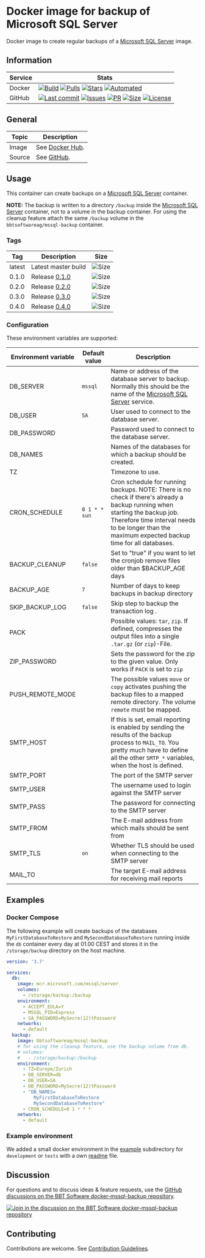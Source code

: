 # Docker image for backup of Microsoft SQL Server

Docker image to create regular backups of a [Microsoft SQL Server] image.

## Information

| Service | Stats                                                                                     |
|---------|-------------------------------------------------------------------------------------------|
| Docker  | [![Build](https://img.shields.io/docker/cloud/build/bbtsoftwareag/mssql-backup.svg?style=flat-square)](https://hub.docker.com/r/bbtsoftwareag/mssql-backup/builds) [![Pulls](https://img.shields.io/docker/pulls/bbtsoftwareag/mssql-backup.svg?style=flat-square)](https://hub.docker.com/r/bbtsoftwareag/mssql-backup) [![Stars](https://img.shields.io/docker/stars/bbtsoftwareag/mssql-backup.svg?style=flat-square)](https://hub.docker.com/r/bbtsoftwareag/mssql-backup) [![Automated](https://img.shields.io/docker/cloud/automated/bbtsoftwareag/mssql-backup.svg?style=flat-square)](https://hub.docker.com/r/bbtsoftwareag/mssql-backup/builds) |
| GitHub  | [![Last commit](https://img.shields.io/github/last-commit/bbtsoftware/docker-mssql-backup.svg?style=flat-square)](https://github.com/bbtsoftware/docker-mssql-backup/commits/master) [![Issues](https://img.shields.io/github/issues-raw/bbtsoftware/docker-mssql-backup.svg?style=flat-square)](https://github.com/bbtsoftware/docker-mssql-backup/issues) [![PR](https://img.shields.io/github/issues-pr-raw/bbtsoftware/docker-mssql-backup.svg?style=flat-square)](https://github.com/bbtsoftware/docker-mssql-backup/pulls) [![Size](https://img.shields.io/github/repo-size/bbtsoftware/docker-mssql-backup.svg?style=flat-square)](https://github.com/bbtsoftware/docker-mssql-backup/) [![License](https://img.shields.io/badge/license-MIT-blue.svg?style=flat-square)](https://github.com/bbtsoftware/docker-mssql-backup/blob/master/LICENSE) |

## General

| Topic  | Description                                                            |
|--------|------------------------------------------------------------------------|
| Image  | See [Docker Hub](https://hub.docker.com/r/bbtsoftwareag/mssql-backup). |
| Source | See [GitHub](https://github.com/bbtsoftware/docker-mssql-backup).      |

## Usage

This container can create backups on a [Microsoft SQL Server] container.

**NOTE:**
The backup is written to a directory `/backup` inside the [Microsoft SQL Server] container, not to a volume in the backup container.
For using the cleanup feature attach the same `/backup` volume in the `bbtsoftwareag/mssql-backup` container.

### Tags

| Tag    | Description                                                                             | Size                                                                                                                  |
|--------|-----------------------------------------------------------------------------------------|-----------------------------------------------------------------------------------------------------------------------|
| latest | Latest master build                                                                     | ![Size](https://shields.beevelop.com/docker/image/image-size/bbtsoftwareag/mssql-backup/latest.svg?style=flat-square) |
| 0.1.0  | Release [0.1.0](https://github.com/bbtsoftware/docker-mssql-backup/releases/tag/0.1.0)  | ![Size](https://shields.beevelop.com/docker/image/image-size/bbtsoftwareag/mssql-backup/0.1.0.svg?style=flat-square)  |
| 0.2.0  | Release [0.2.0](https://github.com/bbtsoftware/docker-mssql-backup/releases/tag/0.2.0)  | ![Size](https://shields.beevelop.com/docker/image/image-size/bbtsoftwareag/mssql-backup/0.2.0.svg?style=flat-square)  |
| 0.3.0  | Release [0.3.0](https://github.com/bbtsoftware/docker-mssql-backup/releases/tag/0.3.0)  | ![Size](https://shields.beevelop.com/docker/image/image-size/bbtsoftwareag/mssql-backup/0.3.0.svg?style=flat-square)  |
| 0.4.0  | Release [0.4.0](https://github.com/bbtsoftware/docker-mssql-backup/releases/tag/0.4.0)  | ![Size](https://shields.beevelop.com/docker/image/image-size/bbtsoftwareag/mssql-backup/0.4.0.svg?style=flat-square)  |

### Configuration

These environment variables are supported:

| Environment variable | Default value | Description                                                                                                                                                                                                                      |
|----------------------|---------------|----------------------------------------------------------------------------------------------------------------------------------------------------------------------------------------------------------------------------------|
| DB_SERVER            | `mssql`       | Name or address of the database server to backup. Normally this should be the name of the [Microsoft SQL Server] service.                                                                                                        |
| DB_USER              | `SA`          | User used to connect to the database server.                                                                                                                                                                                     |
| DB_PASSWORD          |               | Password used to connect to the database server.                                                                                                                                                                                 |
| DB_NAMES             |               | Names of the databases for which a backup should be created.                                                                                                                                                                     |
| TZ                   |               | Timezone to use.                                                                                                                                                                                                                 |
| CRON_SCHEDULE        | `0 1 * * sun` | Cron schedule for running backups. NOTE: There is no check if there's already a backup running when starting the backup job. Therefore time interval needs to be longer than the maximum expected backup time for all databases. |
| BACKUP_CLEANUP       | `false`       | Set to "true" if you want to let the cronjob remove files older than $BACKUP_AGE days                                                                                                                                            |
| BACKUP_AGE           | `7`           | Number of days to keep backups in backup directory                                                                                                                                                                               |
| SKIP_BACKUP_LOG      | `false`       | Skip step to backup the transaction log .                                                                                                                                                                                        |
| PACK                 |               | Possible values: `tar`, `zip`. If defined, compresses the output files into a single `.tar.gz` (or `zip`)-File.                                                                                                                  |
| ZIP_PASSWORD         |               | Sets the password for the zip to the given value. Only works if `PACK` is set to `zip`                                                                                                                                           |
| PUSH_REMOTE_MODE     |               | The possible values `move` or `copy` activates pushing the backup files to a mapped remote directory. The volume `remote` must be mapped.                                                                                        |
| SMTP_HOST            |               | If this is set, email reporting is enabled by sending the results of the backup process to `MAIL_TO`. You pretty much have to define all the other `SMTP_*` variables, when the host is defined.                                 |
| SMTP_PORT            |               | The port of the SMTP server                                                                                                                                                                                                      |
| SMTP_USER            |               | The username used to login against the SMTP server                                                                                                                                                                               |
| SMTP_PASS            |               | The password for connecting to the SMTP server                                                                                                                                                                                   |
| SMTP_FROM            |               | The E-mail address from which mails should be sent from                                                                                                                                                                          |
| SMTP_TLS             | `on`          | Whether TLS should be used when connecting to the SMTP server                                                                                                                                                                    |
| MAIL_TO              |               | The target E-mail address for receiving mail reports                                                                                                                                                                             |

## Examples

### Docker Compose

The following example will create backups of the databases `MyFirstDatabaseToRestore` and `MySecondDatabaseToRestore`
running inside the `db` container every day at 01.00 CEST and stores it in the `/storage/backup` directory on the host machine.

```yaml
version: '3.7'

services:
  db:
    image: mcr.microsoft.com/mssql/server
    volumes:
      - /storage/backup:/backup
    environment:
      - ACCEPT_EULA=Y
      - MSSQL_PID=Express
      - SA_PASSWORD=MySecre(12)tPassword
    networks:
      - default
  backup:
    image: bbtsoftwareag/mssql-backup
    # for using the cleanup feature, use the backup volume from db.
    # volumes:
    #   - /storage/backup:/backup
    environment:
      - TZ=Europe/Zurich
      - DB_SERVER=db
      - DB_USER=SA
      - DB_PASSWORD=MySecre(12)tPassword
      - "DB_NAMES=
          MyFirstDatabaseToRestore
          MySecondDatabaseToRestore"
      - CRON_SCHEDULE=0 1 * * *
    networks:
      - default
```

### Example environment

We added a small docker environment in the [example](https://github.com/bbtsoftware/docker-mssql-backup/tree/develop/example)
subdirectory for `development` or `tests` with a own [readme](https://github.com/bbtsoftware/docker-mssql-backup/blob/develop/example/README.md) file.

## Discussion

For questions and to discuss ideas & feature requests, use the [GitHub discussions on the BBT Software docker-mssql-backup repository](https://github.com/bbtsoftware/docker-mssql-backup/discussions).

[![Join in the discussion on the BBT Software docker-mssql-backup repository](https://img.shields.io/badge/GitHub-Discussions-green?logo=github)](https://github.com/bbtsoftware/docker-mssql-backup/discussions)

## Contributing

Contributions are welcome. See [Contribution Guidelines](CONTRIBUTING.md).

[Microsoft SQL Server]: https://hub.docker.com/_/microsoft-mssql-server
